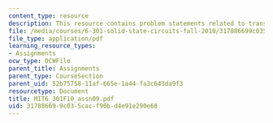 ```yaml
---
content_type: resource
description: This resource contains problem statements related to transfer functions.
file: /media/courses/6-301-solid-state-circuits-fall-2010/317886699c035cacf90bd4e91e290e68_MIT6_301F10_assn09.pdf
file_type: application/pdf
learning_resource_types:
- Assignments
ocw_type: OCWFile
parent_title: Assignments
parent_type: CourseSection
parent_uid: 52b75758-11af-665e-1a44-fa3c643da9f3
resourcetype: Document
title: MIT6_301F10_assn09.pdf
uid: 31788669-9c03-5cac-f90b-d4e91e290e68
---
```


